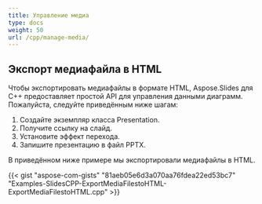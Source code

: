 ```yaml
---
title: Управление медиа
type: docs
weight: 50
url: /cpp/manage-media/
---
```


## **Экспорт медиафайла в HTML**
Чтобы экспортировать медиафайлы в формате HTML, Aspose.Slides для C++ предоставляет простой API для управления данными диаграмм. Пожалуйста, следуйте приведённым ниже шагам:

1. Создайте экземпляр класса Presentation.
2. Получите ссылку на слайд.
3. Установите эффект перехода.
4. Запишите презентацию в файл PPTX.

В приведённом ниже примере мы экспортировали медиафайлы в HTML.

{{< gist "aspose-com-gists" "81aeb05e6d3a070aa76fdea22ed53bc7" "Examples-SlidesCPP-ExportMediaFilestoHTML-ExportMediaFilestoHTML.cpp" >}}